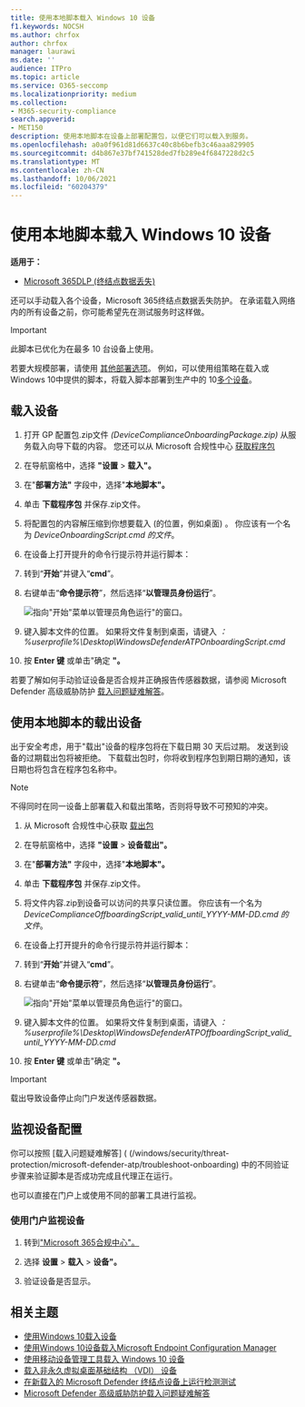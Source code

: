 ```yaml
---
title: 使用本地脚本载入 Windows 10 设备
f1.keywords: NOCSH
ms.author: chrfox
author: chrfox
manager: laurawi
ms.date: ''
audience: ITPro
ms.topic: article
ms.service: O365-seccomp
ms.localizationpriority: medium
ms.collection:
- M365-security-compliance
search.appverid:
- MET150
description: 使用本地脚本在设备上部署配置包，以便它们可以载入到服务。
ms.openlocfilehash: a0a0f961d81d6637c40c8b6befb3c46aaa829905
ms.sourcegitcommit: d4b867e37bf741528ded7fb289e4f6847228d2c5
ms.translationtype: MT
ms.contentlocale: zh-CN
ms.lasthandoff: 10/06/2021
ms.locfileid: "60204379"
---
```

# <a name="onboard-windows-10-devices-using-a-local-script"></a>使用本地脚本载入 Windows 10 设备

**适用于：**

- [Microsoft 365DLP (终结点数据丢失) ](./endpoint-dlp-learn-about.md)

还可以手动载入各个设备，Microsoft 365终结点数据丢失防护。 在承诺载入网络内的所有设备之前，你可能希望先在测试服务时这样做。

> [!IMPORTANT]
> 此脚本已优化为在最多 10 台设备上使用。
>
> 若要大规模部署，请使用 [其他部署选项](dlp-configure-endpoints.md)。 例如，可以使用组策略在载入或Windows 10中提供的脚本，将载入脚本部署到生产中的 10[多个设备](dlp-configure-endpoints-gp.md)。

## <a name="onboard-devices"></a>载入设备
 
1.  打开 GP 配置包.zip文件 *(DeviceComplianceOnboardingPackage.zip)* 从服务载入向导下载的内容。 您还可以从 Microsoft 合规性中心 [获取程序包](https://compliance.microsoft.com)

2. 在导航窗格中，选择 **"设置**  >  **载入"。**

3. 在"**部署方法"** 字段中，选择"**本地脚本"。**

4. 单击 **下载程序包** 并保存.zip文件。
  
5. 将配置包的内容解压缩到你想要载入 (的位置，例如桌面) 。 你应该有一个名为 *DeviceOnboardingScript.cmd 的文件*。

6.  在设备上打开提升的命令行提示符并运行脚本：

7.  转到“**开始**”并键入“**cmd**”。

8.  右键单击“**命令提示符**”，然后选择“**以管理员身份运行**”。

    ![指向"开始"菜单以管理员角色运行"的窗口。](../media/dlp-run-as-admin.png)

9.  键入脚本文件的位置。 如果将文件复制到桌面，请键入 *：%userprofile%\Desktop\WindowsDefenderATPOnboardingScript.cmd*

10.  按 **Enter 键** 或单击"确定 **"。**

若要了解如何手动验证设备是否合规并正确报告传感器数据，请参阅 Microsoft Defender 高级威胁防护 [载入问题疑难解答](/windows/security/threat-protection/microsoft-defender-atp/troubleshoot-onboarding)。

## <a name="offboard-devices-using-a-local-script"></a>使用本地脚本的载出设备
出于安全考虑，用于"载出"设备的程序包将在下载日期 30 天后过期。 发送到设备的过期载出包将被拒绝。 下载载出包时，你将收到程序包到期日期的通知，该日期也将包含在程序包名称中。

> [!NOTE]
> 不得同时在同一设备上部署载入和载出策略，否则将导致不可预知的冲突。

1. 从 Microsoft 合规性中心获取 [载出包](https://compliance.microsoft.com)

2. 在导航窗格中，选择 **"设置**  >  **设备载出"。**

3. 在"**部署方法"** 字段中，选择"**本地脚本"。**

4. 单击 **下载程序包** 并保存.zip文件。

5. 将文件内容.zip到设备可以访问的共享只读位置。 你应该有一个名为 *DeviceComplianceOffboardingScript_valid_until_YYYY-MM-DD.cmd 的文件*。

6.  在设备上打开提升的命令行提示符并运行脚本：

7.  转到“**开始**”并键入“**cmd**”。

8.  右键单击“**命令提示符**”，然后选择“**以管理员身份运行**”。

    ![指向"开始"菜单以管理员角色运行"的窗口。](../media/dlp-run-as-admin.png)

9.  键入脚本文件的位置。 如果将文件复制到桌面，请键入 *：%userprofile%\Desktop\WindowsDefenderATPOffboardingScript_valid_until_YYYY-MM-DD.cmd*

10.  按 **Enter 键** 或单击"确定 **"。**

> [!IMPORTANT]
> 载出导致设备停止向门户发送传感器数据。


## <a name="monitor-device-configuration"></a>监视设备配置
你可以按照 [载入问题疑难解答] ( (/windows/security/threat-protection/microsoft-defender-atp/troubleshoot-onboarding) 中的不同验证步骤来验证脚本是否成功完成且代理正在运行。

也可以直接在门户上或使用不同的部署工具进行监视。

### <a name="monitor-devices-using-the-portal"></a>使用门户监视设备
1. 转到["Microsoft 365合规中心"。](https://compliance.microsoft.com)

2. 选择 **设置**  >  **载入**  >  **设备"。**

3. 验证设备是否显示。


## <a name="related-topics"></a>相关主题
- [使用Windows 10载入设备](dlp-configure-endpoints-gp.md)
- [使用Windows 10设备载入Microsoft Endpoint Configuration Manager](dlp-configure-endpoints-sccm.md)
- [使用移动设备管理工具载入 Windows 10 设备](dlp-configure-endpoints-mdm.md)
- [载入非永久虚拟桌面基础结构 （VDI） 设备](dlp-configure-endpoints-vdi.md)
- [在新载入的 Microsoft Defender 终结点设备上运行检测测试](/windows/security/threat-protection/microsoft-defender-atp/run-detection-test)
- [Microsoft Defender 高级威胁防护载入问题疑难解答](/windows/security/threat-protection/microsoft-defender-atp/troubleshoot-onboarding)